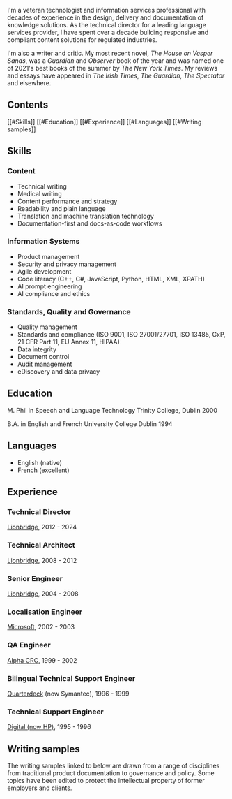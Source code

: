 
I'm a veteran technologist and information services professional with decades of experience in the design, delivery and documentation of knowledge solutions. As the technical director for a leading language services provider, I have spent over a decade building responsive and compliant content solutions for regulated industries.

I'm also a writer and critic. My most recent novel, *The House on Vesper Sands*, was a *Guardian* and *Observer* book of the year and was named one of 2021's best books of the summer by *The New York Times*. My reviews and essays have appeared in *The Irish Times*, *The Guardian*, *The Spectator* and elsewhere.

## Contents

[[#Skills]]
[[#Education]]
[[#Experience]]
[[#Languages]]
[[#Writing samples]]


## Skills

### Content

- Technical writing
- Medical writing
- Content performance and strategy
- Readability and plain language
- Translation and machine translation technology
- Documentation-first and docs-as-code workflows

### Information Systems

- Product management
- Security and privacy management
- Agile development
- Code literacy (C++, C#, JavaScript, Python, HTML, XML, XPATH)
- AI prompt engineering
- AI compliance and ethics


### Standards, Quality and Governance

- Quality management
- Standards and compliance (ISO 9001, ISO 27001/27701, ISO 13485, GxP, 21 CFR Part 11, EU Annex 11, HIPAA)
- Data integrity
- Document control
- Audit management
- eDiscovery and data privacy


## Education

M. Phil in Speech and Language Technology
Trinity College, Dublin
2000

B.A. in English and French
University College Dublin
1994

## Languages

- English (native)
- French (excellent)


## Experience


### Technical Director

[Lionbridge](lionbridge.com), 2012 - 2024

### Technical Architect

[Lionbridge](lionbridge.com), 2008 - 2012

### Senior Engineer

[Lionbridge](lionbridge.com), 2004 - 2008

### Localisation Engineer

[Microsoft](microsoft.com), 2002 - 2003

### QA Engineer

[Alpha CRC](alphacrc.com), 1999 - 2002

### Bilingual Technical Support Engineer

[Quarterdeck](symantec.com) (now Symantec), 1996 - 1999

### Technical Support Engineer

[Digital (now HP)](hp.com), 1995 - 1996


## Writing samples

The writing samples linked to below are drawn from a range of disciplines from traditional product documentation to governance and policy. Some topics have been edited to protect the intellectual property of former employers and clients.

